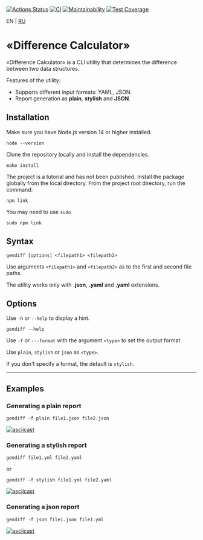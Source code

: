 [![Actions Status](https://github.com/zapupenec/genDiff/workflows/hexlet-check/badge.svg)](https://github.com/zapupenec/genDiff/actions)
[![CI](https://github.com/zapupenec/genDiff/actions/workflows/mainCI.yml/badge.svg)](https://github.com/zapupenec/genDiff/actions/workflows/mainCI.yml)
[![Maintainability](https://api.codeclimate.com/v1/badges/d03279a4a72509537067/maintainability)](https://codeclimate.com/github/zapupenec/genDiff/maintainability)
[![Test Coverage](https://api.codeclimate.com/v1/badges/d03279a4a72509537067/test_coverage)](https://codeclimate.com/github/zapupenec/genDiff/test_coverage)

EN | [RU](https://github.com/zapupenec/genDiff/blob/main/README-ru.md)

# «Difference Calculator»
«Difference Calculator» is a CLI utility that determines the difference between two data structures.

Features of the utility:
- Supports different input formats: YAML, JSON.
- Report generation as **plain**, **stylish** and **JSON**.

## Installation
Make sure you have Node.js version 14 or higher installed.
```
node --version
```
Clone the repository locally and install the dependencies.
```
make install
```
The project is a tutorial and has not been published. Install the package globally from the local directory. From the project root directory, run the command:
```
npm link
```
You may need to use `sudo `
```
sudo npm link
```
## Syntax
```
gendiff [options] <filepath1> <filepath2>
```
Use arguments `<filepath1>` and `<filepath2>` as to the first and second file paths.

The utility works only with **.json**, **.yaml** and **.yaml** extensions.

## Options
Use `-h` or `--help` to display a hint.
```
gendiff --help
```
Use `-f` or `---format` with the argument `<type>` to set the output format

Use `plain`, `stylish` or `json` as `<type>`.

If you don't specify a format, the default is `stylish`.

***

## Examples

### Generating a **plain** report
```
gendiff -f plain file1.json file2.json
```
[![asciicast](https://asciinema.org/a/YnLYzgE9iHves1115WOh7aOji.svg)](https://asciinema.org/a/YnLYzgE9iHves1115WOh7aOji)

### Generating a **stylish** report
```
gendiff file1.yml file2.yaml
```
or
```
gendiff -f stylish file1.yml file2.yaml
```
[![asciicast](https://asciinema.org/a/wjTrlXwv8t6HgLcBv0hkIbLqi.svg)](https://asciinema.org/a/wjTrlXwv8t6HgLcBv0hkIbLqi)

### Generating a **json** report
```
gendiff -f json file1.json file1.yml
```
[![asciicast](https://asciinema.org/a/AbVoLYL2gXk2jADY7Zz2XiKzy.svg)](https://asciinema.org/a/AbVoLYL2gXk2jADY7Zz2XiKzy)
